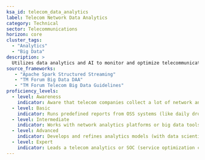```yaml
---  
ksa_id: telecom_data_analytics  
label: Telecom Network Data Analytics  
category: Technical  
sector: Telecommunications  
horizon: core  
cluster_tags:
  - "Analytics"
  - "Big Data"
description: >  
  Utilizes data analytics and AI to monitor and optimize telecommunication network performance and customer experience; analyzes large datasets from OSS/BSS, probes, and user devices to detect anomalies, predict outages or congestion, inform capacity planning, and personalize services (like dynamic quality adjustments or targeted network expansions).  
source_frameworks:
   - "Apache Spark Structured Streaming" 
   - "TM Forum Big Data DAA"
   - "TM Forum Telecom Big Data Guidelines"  
proficiency_levels:  
  - level: Awareness  
    indicator: Aware that telecom companies collect a lot of network and usage data; has seen simple network statistics charts (e.g., traffic by hour).  
  - level: Basic  
    indicator: Runs predefined reports from OSS systems (like daily drop-call rate, data throughput); flags obvious outliers to senior engineers; uses basic tools or scripts to query logs for known issues; builds Kafka topic; parses CDR; stores in HDFS.  
  - level: Intermediate  
    indicator: Works with network analytics platforms or big data tools to correlate metrics (e.g., linking cell congestion events with subscriber complaints); builds dashboards or uses ML-based systems that predict equipment faults or churn risk; contributes analysis insights during optimization meetings.  
  - level: Advanced  
    indicator: Develops and refines analytics models (with data scientist support) to proactively optimise the network (like an AI model to auto-tune parameters or suggest where to add capacity); uses TM Forum guidelines to govern data use and ensure interoperability; drives projects to improve KPI trends (latency, NPS scores) through data-driven actions; integrates real-time pipeline; ensures GDPR pseudonymisation; supports 10 Gbps ingest.  
  - level: Expert  
    indicator: Leads a telecom analytics or SOC (service optimization center) team; sets strategy for AI adoption in network ops; works with cross-functional leaders to leverage data for business decisions (like new product planning based on usage trends); possibly contributes to industry standards or publications on telecom analytics best practices.  
---  
```

